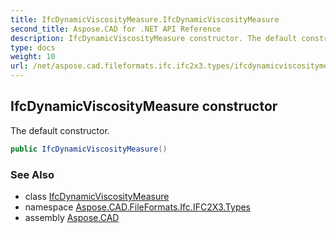 ```yaml
---
title: IfcDynamicViscosityMeasure.IfcDynamicViscosityMeasure
second_title: Aspose.CAD for .NET API Reference
description: IfcDynamicViscosityMeasure constructor. The default constructor
type: docs
weight: 10
url: /net/aspose.cad.fileformats.ifc.ifc2x3.types/ifcdynamicviscositymeasure/ifcdynamicviscositymeasure/
---
```

## IfcDynamicViscosityMeasure constructor

The default constructor.

```csharp
public IfcDynamicViscosityMeasure()
```

### See Also

* class [IfcDynamicViscosityMeasure](../)
* namespace [Aspose.CAD.FileFormats.Ifc.IFC2X3.Types](../../ifcdynamicviscositymeasure/)
* assembly [Aspose.CAD](../../../)


